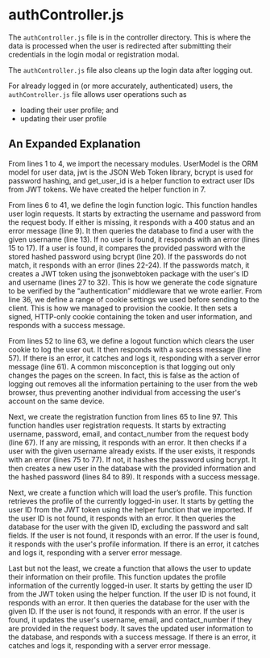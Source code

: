 # authController.js

The `authController.js` file is in the controller directory. This is where
the data is processed when the user is redirected after submitting their
credentials in the login modal or registration modal.

The `authController.js` file also cleans up the login
data after logging out.

For already logged in (or more accurately, authenticated) users, the
`authController.js` file allows user operations such as

- loading their user profile; and
- updating their user profile

## An Expanded Explanation

From lines 1 to 4, we import the necessary modules. UserModel is the ORM
model for user data, jwt is the JSON Web Token library, bcrypt is used for
password hashing, and get_user_id is a helper function to extract user IDs
from JWT tokens. We have created the helper function in 7.

From lines 6 to 41, we define the login function logic. This function handles
user login requests. It starts by extracting the username and password from
the request body. If either is missing, it responds with a 400 status and an
error message (line 9). It then queries the database to find a user with the
given username (line 13). If no user is found, it responds with an error
(lines 15 to 17). If a user is found, it compares the provided password
with the stored hashed password using bcrypt (line 20). If the passwords do
not match, it responds with an error (lines 22-24). If the passwords match,
it creates a JWT token using the jsonwebtoken package with the user's ID and
username (lines 27 to 32). This is how we generate the code signature to be
verified by the “authentication” middleware that we wrote earlier. From
line 36, we define a range of cookie settings we used before sending to
the client. This is how we managed to provision the cookie. It then sets
a signed, HTTP-only cookie containing the token and user information, and
responds with a success message.

From lines 52 to line 63, we define a logout function which clears the
user cookie to log the user out. It then responds with a success message
(line 57). If there is an error, it catches and logs it, responding with a
server error message (line 61). A common misconception is that logging out
only changes the pages on the screen. In fact, this is false as the action
of logging out removes all the information pertaining to the user from the
web browser, thus preventing another individual from accessing the user's
account on the same device.

Next, we create the registration function from lines 65 to line 97. This
function handles user registration requests. It starts by extracting username,
password, email, and contact_number from the request body (line 67). If
any are missing, it responds with an error. It then checks if a user with
the given username already exists. If the user exists, it responds with
an error (lines 75 to 77). If not, it hashes the password using bcrypt. It
then creates a new user in the database with the provided information and
the hashed password (lines 84 to 89). It responds with a success message.

Next, we create a function which will load the user’s profile. This
function retrieves the profile of the currently logged-in user. It starts
by getting the user ID from the JWT token using the helper function that we
imported. If the user ID is not found, it responds with an error. It then
queries the database for the user with the given ID, excluding the password
and salt fields. If the user is not found, it responds with an error. If the
user is found, it responds with the user's profile information. If there is
an error, it catches and logs it, responding with a server error message.

Last but not the least, we create a function that allows the user to
update their information on their profile. This function updates the profile
information of the currently logged-in user. It starts by getting the user ID
from the JWT token using the helper function. If the user ID is not found,
it responds with an error. It then queries the database for the user with
the given ID. If the user is not found, it responds with an error. If the
user is found, it updates the user's username, email, and contact_number if
they are provided in the request body. It saves the updated user information
to the database, and responds with a success message. If there is an error,
it catches and logs it, responding with a server error message.
